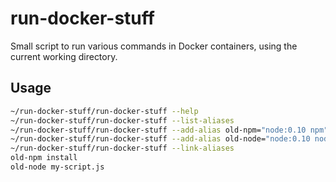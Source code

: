 run-docker-stuff
================

Small script to run various commands in Docker containers, using the current working directory.


Usage
-----

```bash
~/run-docker-stuff/run-docker-stuff --help
~/run-docker-stuff/run-docker-stuff --list-aliases
~/run-docker-stuff/run-docker-stuff --add-alias old-npm="node:0.10 npm"
~/run-docker-stuff/run-docker-stuff --add-alias old-node="node:0.10 node"
~/run-docker-stuff/run-docker-stuff --link-aliases
old-npm install
old-node my-script.js
```

